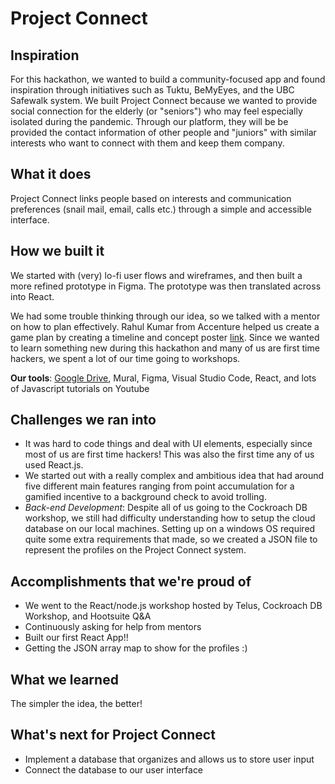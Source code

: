 # Project Connect

## Inspiration
For this hackathon, we wanted to build a community-focused app and found inspiration through initiatives such as Tuktu, BeMyEyes, and the UBC Safewalk system. We built Project Connect because we wanted to provide social connection for the elderly (or "seniors") who may feel especially isolated during the pandemic. Through our platform, they will be be provided the contact information of other people and "juniors" with similar interests who want to connect with them and keep them company. 

## What it does
Project Connect links people based on interests and communication preferences (snail mail, email, calls etc.) through a simple and accessible interface.

## How we built it
We started with (very) lo-fi user flows and wireframes, and then built a more refined prototype in Figma. The prototype was then translated across into React.

We had some trouble thinking through our idea, so we talked with a mentor on how to plan effectively. Rahul Kumar from Accenture helped us create a game plan by creating a timeline and concept poster [link](https://www.mural.co/templates/concept-poster). Since we wanted to learn something new during this hackathon and many of us are first time hackers, we spent a lot of our time going to workshops.

**Our tools**: [Google Drive](https://docs.google.com/document/d/1OEOWsWtPK1wFf1HxDBIc1obOWkE3-iJ-PqwL8zYU4ws/edit?usp=sharing), Mural, Figma, Visual Studio Code, React, and lots of Javascript tutorials on Youtube

## Challenges we ran into
- It was hard to code things and deal with UI elements, especially since most of us are first time hackers! This was also the first time any of us used React.js.
- We started out with a really complex and ambitious idea that had around five different main features ranging from point accumulation for a gamified incentive to a background check to avoid trolling.
- *Back-end Development*: Despite all of us going to the Cockroach DB workshop, we still had difficulty understanding how to setup the cloud database on our local machines. Setting up on a windows OS required quite some extra requirements that made, so we created a JSON file to represent the profiles on the Project Connect system.

## Accomplishments that we're proud of
- We went to the React/node.js workshop hosted by Telus, Cockroach DB Workshop, and Hootsuite Q&A
- Continuously asking for help from mentors
- Built our first React App!!
- Getting the JSON array map to show for the profiles :)

## What we learned
The simpler the idea, the better! 

## What's next for Project Connect
- Implement a database that organizes and allows us to store user input
- Connect the database to our user interface

